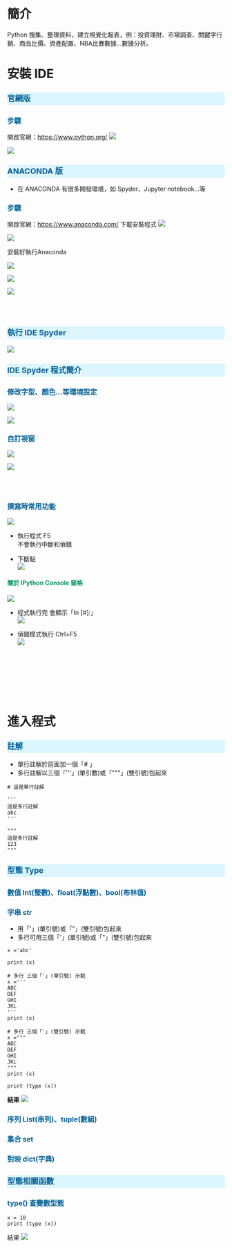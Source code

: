 <style>
    h2 {
        /* text-align: center;  */
        height: 30px;
        font-size: 18px;
        font-weight: bold;
        color: rgb(0, 96, 149);
        background-color: rgb(220, 245, 255);
/*         background-color: rgb(0, 96, 149); */
    }
    h3 {
        font-size: 16px;
        font-weight: bold;
        color: rgb(0, 96, 149);
    }
    h4 {
        font-size: 14px;
        font-weight: bold;
        color: rgb(0, 149, 96);
    }
</style>

# 簡介
Python 搜集、整理資料，建立視覺化報表，例：投資理財、市場調查、關鍵字行銷、商品比價、資產配置、NBA比賽數據…數據分析。




# 安裝 IDE
## 官網版
### 步驟
開啟官網：https://www.python.org/
![](https://hackmd.io/_uploads/rJfGZpf-p.png)

![](https://hackmd.io/_uploads/SJ1U-TfZp.png)



## ANACONDA 版
- 在 ANACONDA 有很多開發環境，如 Spyder、Jupyter notebook…等



### 步驟
開啟官網：https://www.anaconda.com/
下載安裝程式
![](https://hackmd.io/_uploads/SyHFzafZT.png)

![](https://hackmd.io/_uploads/BJ8hQpG-T.png)



安裝好執行Anaconda

![](https://hackmd.io/_uploads/SkvU2CfW6.png)

![](https://hackmd.io/_uploads/HkvBnRfWa.png)

![](https://hackmd.io/_uploads/BJkveJQbT.png)


<br><br>




## 執行 IDE Spyder
![](https://hackmd.io/_uploads/r1SgWJ7ba.png)


## IDE Spyder 程式簡介

### 修改字型、顏色…等環境設定

![](https://hackmd.io/_uploads/BJuyzkQZT.png)

![](https://hackmd.io/_uploads/S1d5mJmZa.png)




### 自訂視窗

![](https://hackmd.io/_uploads/ryAsmMVb6.png)

![](https://hackmd.io/_uploads/r1uKLM4-p.png)

<br><br>














### 撰寫時常用功能

![](https://hackmd.io/_uploads/B1OImmVbT.png)

- 執行程式 F5<br>
  不會執行中斷和偵錯

- 下斷點<br>
 ![](https://hackmd.io/_uploads/HJDVvGNbp.png)

 
 
 






#### 關於 IPython Console 窗格
![](https://hackmd.io/_uploads/SkVAH74-p.png)

- 程式執行完 會顯示「In [#]:」<br>
![](https://hackmd.io/_uploads/ByW2v7NWa.png)

  
- 偵錯模式執行 Ctrl+F5<br> 
  ![](https://hackmd.io/_uploads/SJZNxXNWp.png)




















<br><br><br><br><br><br>
# 進入程式
## 註解
- 單行註解於前面加一個「# 」
- 多行註解以三個「'''」(單引數)或「"""」(雙引號)包起來
```javascript=
# 這是單行註解

'''
這是多行註解
abc
'''

"""
這是多行註解
123
"""
```




## 型態 Type


### 數值  Int(整數)、float(浮點數)、bool(布林值)


### 字串  str
- 用「'」(單引號)或「"」(雙引號)包起來
- 多行可用三個「'」(單引號)或「"」(雙引號)包起來
```javascript=
x ='abc'

print (x)

# 多行 三個「'」(單引號) 示範
x =''' 
ABC
DEF
GHI
JKL
'''
print (x)

# 多行 三個「'」(雙引號) 示範
x =""" 
ABC
DEF
GHI
JKL
"""
print (x)

print (type (x))
```
<b>結果</b>
![](https://hackmd.io/_uploads/rJVK0X4-a.png)


### 序列  List(串列)、tuple(數組)


### 集合  set


### 對映  dict(字典)


## 型態相關函數
### type() 查變數型態
```javascript=
x = 10
print (type (x))
```
結果
![](https://hackmd.io/_uploads/ry6DaQ4W6.png)
<br><br>







